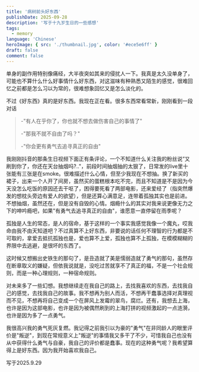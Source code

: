 ```yaml
---
title: '病树前头好东西'
publishDate: 2025-09-28
description: '写于十九岁生日的一些感想'
tags:
  - memory
language: 'Chinese'
heroImage: { src: './thumbnail.jpg', color: '#ece5e6ff' }
draft: false
comment: false
---
```




单身的副作用特别像痛经，大半夜突如其来的侵扰人一下。我真是太久没单身了，可能也不算什么什么好事情什么好东西，对这滋味有种熟悉又陌生的感觉，很难回忆之前都是怎么习以为常的，很难想象回忆又是怎么淡化的。

不过《好东西》真的是好东西。我现在正在看。很多东西常看常新，刚刚看到一段对话

> -"有人在乎你了，你也就不想去做伤害自己的事情了"
>
> -"那我不就不自由了吗？"
>
> -"你会更有勇气去追寻真正的自由"

我刚刚抖音的那条生日视频下面正有条评论，一个不知道什么关注我的粉丝说”又刷到你了，你还在天台抽烟吗?.."，前段时间抽烟抽的太狠了，日常发的live里十张能有三张是在smoke。很难描述什么心情，但至少我现在不想抽。换了新买的裙子，出来一个人开了间房，虽然买的蛋糕根本吃不完，而且不知道是不是因为今天没怎么吃饭的原因还去干呕了，困得要死看了两部电影，还来爱经了（指突然爆发的想枕头旁边有爱人的欲望），但是还算心满意足，连带着孤独其实也是前进。不想抽烟，虽然还在，但是没有自毁的心情。烟瘾什么的其实对我来说更像无力之下的呻吟瘾吧，如果"有勇气去追寻真正的自由"，谁愿意一直停留在雨季呢？

孤独是人生的常态，是人的宿命，基于这样的一个事实我感觉我像一个魔丸，哎我命由我不由天知道吧？不过真算不上好东西，非要说的话任何不理智的行为都是不可取的，拿爱去抵抗孤独也是，爱也算不上爱，孤独也算不上孤独，在模模糊糊的界限中去逃避，是很坏的东西了。

这时候又想搬出史铁生的那句了，是丑造就了美是懦弱造就了勇气的那句，虽然存在断章取义的嫌疑，但依我说就是，没吃过苦就享不了真正的福，不是一个社会规则，而是一种心理规则，一种宿命规则。

对未来多了一些幻想。我想继续走在我自己的路上，去找我喜欢的东西，去找我自己的感觉，去找我自己的故事。我不想再为别人而活，不想再干蠢事选择对真理视而不见，不想再将自己变成一个在屏风上发霉的翠鸟，腐烂。还有，我想去上海，也许是因为这部电影，也许是因为被偶然刷到的上海打拼的视频激起的一点涟漪，也许是因为多了一点勇气。

我很高兴我的勇气死灰复燃。我记得之前我引以为豪的"勇气"在非同龄人的眼里评价是"叛逆"，到现在常规意义上"叛逆"的事情我又多干了不少，可惜我自己也没有从中获得什么勇气与自豪，我自己的评价都是蠢事。现在的这种勇气呢？我希望算得上是好东西。因为我开始喜欢我自己。



写于2025.9.29